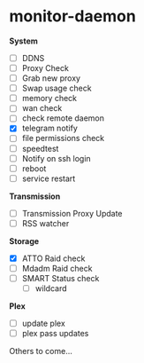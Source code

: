 # monitor-daemon

**System**
 - [ ] DDNS
 - [ ] Proxy Check
 - [ ] Grab new proxy
 - [ ] Swap usage check
 - [ ] memory check
 - [ ] wan check
 - [ ] check remote daemon
 - [x] telegram notify
 - [ ] file permissions check
 - [ ] speedtest
 - [ ] Notify on ssh login
 - [ ] reboot
 - [ ] service restart

**Transmission**
 - [ ] Transmission Proxy Update
 - [ ] RSS watcher

**Storage**
 - [x] ATTO Raid check
 - [ ] Mdadm Raid check
 - [ ] SMART Status check
    - [ ] wildcard

**Plex**
 - [ ] update plex
 - [ ] plex pass updates

Others to come...
